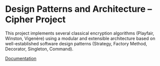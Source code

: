 # Design Patterns and Architecture – Cipher Project

This project implements several classical encryption algorithms (Playfair, Winston, Vigenère) using a modular and extensible architecture based on well-established software design patterns (Strategy, Factory Method, Decorator, Singleton, Command). 

[Documentation](https://github.com/kramkvol/patterns_p1/blob/main/patterns_p1.pdf)
